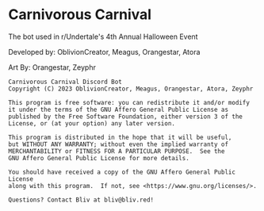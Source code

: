 # Carnivorous Carnival

The bot used in r/Undertale's 4th Annual Halloween Event

Developed by: OblivionCreator, Meagus, Orangestar, Atora

Art By: Orangestar, Zeyphr

    Carnivorous Carnival Discord Bot
    Copyright (C) 2023 OblivionCreator, Meagus, Orangestar, Atora, Zeyphr

    This program is free software: you can redistribute it and/or modify
    it under the terms of the GNU Affero General Public License as
    published by the Free Software Foundation, either version 3 of the
    License, or (at your option) any later version.

    This program is distributed in the hope that it will be useful,
    but WITHOUT ANY WARRANTY; without even the implied warranty of
    MERCHANTABILITY or FITNESS FOR A PARTICULAR PURPOSE.  See the
    GNU Affero General Public License for more details.

    You should have received a copy of the GNU Affero General Public License
    along with this program.  If not, see <https://www.gnu.org/licenses/>.

    Questions? Contact Bliv at bliv@bliv.red!
